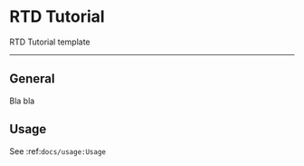 # RTD Tutorial

RTD Tutorial template

---------------

## General

Bla bla

## Usage

See :ref:`docs/usage:Usage`
